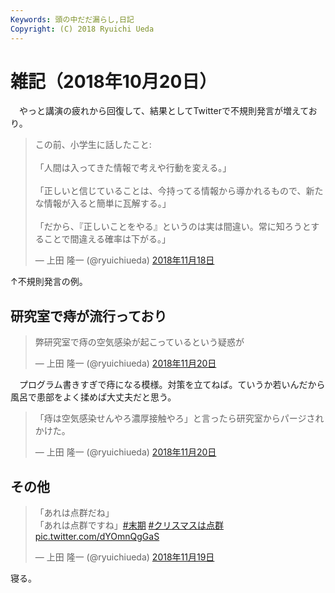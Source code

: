 ```yaml
---
Keywords: 頭の中だだ漏らし,日記
Copyright: (C) 2018 Ryuichi Ueda
---
```


# 雑記（2018年10月20日）

　やっと講演の疲れから回復して、結果としてTwitterで不規則発言が増えており。

<blockquote class="twitter-tweet" data-lang="ja"><p lang="ja" dir="ltr">この前、小学生に話したこと: <br><br>「人間は入ってきた情報で考えや行動を変える。」<br><br>「正しいと信じていることは、今持ってる情報から導かれるもので、新たな情報が入ると簡単に瓦解する。」<br><br>「だから、『正しいことをやる』というのは実は間違い。常に知ろうとすることで間違える確率は下がる。」</p>&mdash; 上田 隆一 (@ryuichiueda) <a href="https://twitter.com/ryuichiueda/status/1064170872930353154?ref_src=twsrc%5Etfw">2018年11月18日</a></blockquote>
<script async src="https://platform.twitter.com/widgets.js" charset="utf-8"></script>

↑不規則発言の例。

## 研究室で痔が流行っており

<blockquote class="twitter-tweet" data-lang="ja"><p lang="ja" dir="ltr">弊研究室で痔の空気感染が起こっているという疑惑が</p>&mdash; 上田 隆一 (@ryuichiueda) <a href="https://twitter.com/ryuichiueda/status/1064772769827540992?ref_src=twsrc%5Etfw">2018年11月20日</a></blockquote>

　プログラム書きすぎで痔になる模様。対策を立てねば。ていうか若いんだから風呂で患部をよく揉めば大丈夫だと思う。

<blockquote class="twitter-tweet" data-lang="ja"><p lang="ja" dir="ltr">「痔は空気感染せんやろ濃厚接触やろ」と言ったら研究室からパージされかけた。</p>&mdash; 上田 隆一 (@ryuichiueda) <a href="https://twitter.com/ryuichiueda/status/1064795137602019328?ref_src=twsrc%5Etfw">2018年11月20日</a></blockquote>

## その他

<blockquote class="twitter-tweet" data-lang="ja"><p lang="ja" dir="ltr">「あれは点群だね」<br>「あれは点群ですね」<a href="https://twitter.com/hashtag/%E6%9C%AB%E6%9C%9F?src=hash&amp;ref_src=twsrc%5Etfw">#末期</a> <a href="https://twitter.com/hashtag/%E3%82%AF%E3%83%AA%E3%82%B9%E3%83%9E%E3%82%B9%E3%81%AF%E7%82%B9%E7%BE%A4?src=hash&amp;ref_src=twsrc%5Etfw">#クリスマスは点群</a> <a href="https://t.co/dYOmnQgGaS">pic.twitter.com/dYOmnQgGaS</a></p>&mdash; 上田 隆一 (@ryuichiueda) <a href="https://twitter.com/ryuichiueda/status/1064434817821884417?ref_src=twsrc%5Etfw">2018年11月19日</a></blockquote>



寝る。
